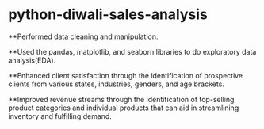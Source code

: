 # python-diwali-sales-analysis
**Performed data cleaning and manipulation.

**Used the pandas, matplotlib, and seaborn libraries to do exploratory data analysis(EDA).

**Enhanced client satisfaction through the identification of prospective clients from various states, industries, genders, and age brackets.

**Improved revenue streams through the identification of top-selling product categories and individual products that can aid in streamlining inventory and fulfilling demand.

